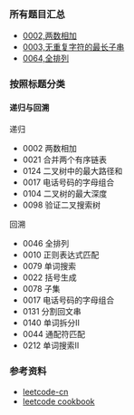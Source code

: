 
### 所有题目汇总  

- [0002,两数相加](./ctest/cL0002.py) 
- [0003,无重复字符的最长子串](./ctest/cL0003.py)
- [0064,全排列](./ctest/cL0046.py)






### 按照标题分类  
#### 递归与回溯  
递归
- 0002 两数相加  
- 0021 合并两个有序链表  
- 0124 二叉树中的最大路径和  
- 0017 电话号码的字母组合  
- 0104 二叉树的最大深度  
- 0098 验证二叉搜索树  

回溯
- 0046 全排列  
- 0010 正则表达式匹配
- 0079 单词搜索
- 0022 括号生成
- 0078 子集
- 0017 电话号码的字母组合
- 0131 分割回文串
- 0140 单词拆分II
- 0044 通配符匹配
- 0212 单词搜索II



### 参考资料  
- [leetcode-cn](https://leetcode-cn.com/)
- [leetcode cookbook](https://books.halfrost.com/)


